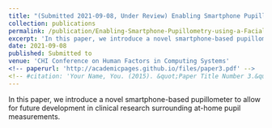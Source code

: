 ```yaml
---
title: "(Submitted 2021-09-08, Under Review) Enabling Smartphone Pupillometry using a Facial Identification Camera in At-Home Environments"
collection: publications
permalink: /publication/Enabling-Smartphone-Pupillometry-using-a-Facial-Identification-Camera-in-At-Home-Environments
excerpt: 'In this paper, we introduce a novel smartphone-based pupillometer to allow for future development in clinical research surrounding at-home pupil measurements.'
date: 2021-09-08
published: Submitted to
venue: 'CHI Conference on Human Factors in Computing Systems'
<!-- paperurl: 'http://academicpages.github.io/files/paper3.pdf' -->
<!-- #citation: 'Your Name, You. (2015). &quot;Paper Title Number 3.&quot; <i>Journal 1</i>. 1(3).' -->
---
```

In this paper, we introduce a novel smartphone-based pupillometer to allow for future development in clinical research surrounding at-home pupil measurements.

<!-- #[Download paper here](http://academicpages.github.io/files/paper3.pdf) -->

<!-- #Recommended citation: Your Name, You. (2015). "Paper Title Number 3." <i>Journal 1</i>. 1(3). -->
